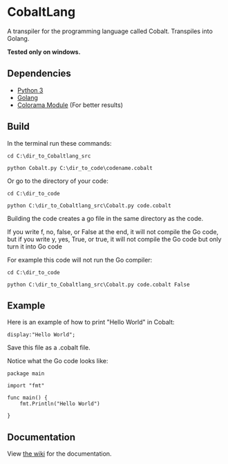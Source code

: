 # CobaltLang
A transpiler for the programming language called Cobalt. Transpiles into Golang.

**Tested only on windows.**

## Dependencies
* [Python 3](https://www.python.org/)
* [Golang](https://golang.org/)
* [Colorama Module](https://pypi.python.org/pypi/colorama) (For better results)

## Build
In the terminal run these commands:

`cd C:\dir_to_Cobaltlang_src`

`python Cobalt.py C:\dir_to_code\codename.cobalt`

Or go to the directory of your code:

`cd C:\dir_to_code`

`python C:\dir_to_Cobaltlang_src\Cobalt.py code.cobalt`

Building the code creates a go file in the same directory as the code.

If you write f, no, false, or False at the end, it will not compile the Go code, but if you write y, yes, True, or true, it will not 
compile the Go code but only turn it into Go code

For example this code will not run the Go compiler:

`cd C:\dir_to_code`

`python C:\dir_to_Cobaltlang_src\Cobalt.py code.cobalt False`

## Example
Here is an example of how to print "Hello World" in Cobalt:

~~~
display:"Hello World";
~~~

Save this file as a .cobalt file.

Notice what the Go code looks like:

~~~
package main

import "fmt"

func main() {
	fmt.Println("Hello World")
	
}
~~~
## Documentation
View [the wiki](https://github.com/MonliH/CobaltLang/wiki) for the documentation.
